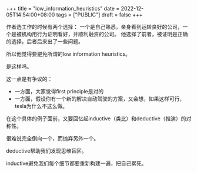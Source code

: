+++
title = "low_information_heuristics"
date = 2022-12-05T14:54:00+08:00
tags = ["PUBLIC"]
draft = false
+++

作者选工作的时候有两个选择：
一个是自己熟悉，亲身看到运转良好的公司，一个是被机构用行为证明看好，并顺利融资的公司。
他选择了前者，被证明是正确的选择，后者后来出了一些问题。

所以他觉得要避免所谓的low information heuristics。

是这样吗。

<!--more-->

这一点是有争议的：

-   一方面，大家觉得first principle是对的
-   一方面，假设你有一个新的解决自动驾驶的方案，又会想，如果这样可行，tesla为什么不这么做。

在这个具体的例子面前，又要回忆起inductive（类比）和deductive（推演）的对称性。

很难说完全倒向一个，而抛弃另外一个。

deductive帮助我们发现思维盲区。

inductive避免我们每个细节都要重新构建一遍，把自己累死。
